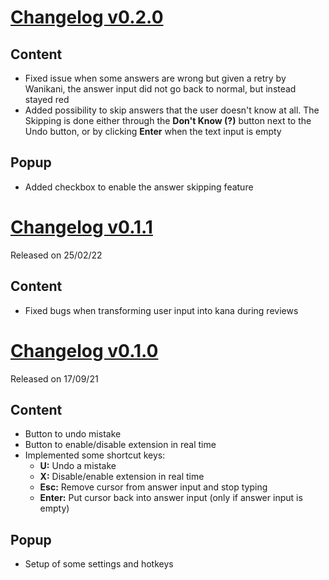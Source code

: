 # [Changelog v0.2.0]()

## Content
- Fixed issue when some answers are wrong but given a retry by Wanikani, the answer input did not go back to normal, but instead stayed red
- Added possibility to skip answers that the user doesn't know at all. The Skipping is done either through the **Don't Know (?)** button next to the Undo button, or by clicking **Enter** when the text input is empty

## Popup
- Added checkbox to enable the answer skipping feature

# [Changelog v0.1.1](https://github.com/digas99/wanikani-undo/releases/tag/v0.1.1)
Released on 25/02/22

## Content
- Fixed bugs when transforming user input into kana during reviews

# [Changelog v0.1.0](https://github.com/digas99/wanikani-undo/releases/tag/v0.1.0)
Released on 17/09/21

## Content
- Button to undo mistake
- Button to enable/disable extension in real time
- Implemented some shortcut keys:
	- **U:** Undo a mistake
	- **X:** Disable/enable extension in real time
	- **Esc:** Remove cursor from answer input and stop typing
	- **Enter:** Put cursor back into answer input (only if answer input is empty)

## Popup
- Setup of some settings and hotkeys